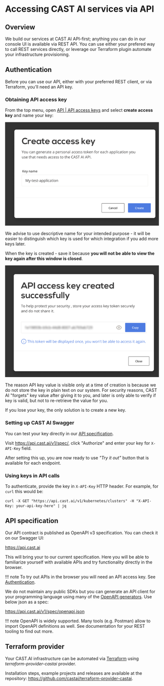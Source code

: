 # Accessing CAST AI services via API

## Overview

We build our services at CAST AI API-first; anything you can do in our console UI is available via REST API. You can
use either your prefered way to call REST services directly, or leverage our Terraform plugin automate your
infrastructure provisioning.

## Authentication

Before you can use our API, either with your preferred REST client, or via Terraform, you'll need an API key.

### Obtaining API access key

From the top menu, open [API | API access keys](https://console.cast.ai/user/api-access-keys) and select **create access key** and name your key:

![](authentication/create-key-1.png)

We advise to use descriptive name for your intended purpose - it will be easier to distinguish which key is used for which
integration if you add more keys later.

When the key is created - save it because **you will not be able to view the key again
after this window is closed**.

![](authentication/create-key-2.png)

The reason API key value is visible only at a time of creation is because we do not store the key in plain text on our
system. For security reasons, CAST AI "forgets" key value after giving it to you, and later is only able to verify
if key is valid, but not to re-retrieve the value for you.
  
If you lose your key, the only solution is to create a new key.

### Setting up CAST AI Swagger

You can test your key directly in our [API specification](https://github.com/v1dm45/docs/blob/main/docs/api/api.md#api-specification). 

Visit <https://api.cast.ai/v1/spec/>, click
"Authorize" and enter your key for `X-API-Key` field.

After setting this up, you are now ready to use *"Try it out"* button that is available for each endpoint.

### Using keys in API calls

To authenticate, provide the key in  `X-API-Key` HTTP header. For example, for `curl` this would be:

```
curl -X GET "https://api.cast.ai/v1/kubernetes/clusters" -H "X-API-Key: your-api-key-here" | jq
```

## API specification

Our API contract is published as OpenAPI v3 specification. You can check it on our
Swagger UI:

<https://api.cast.ai>

This will bring your to our current specification. Here you will be able to familiarize yourself with available APIs
and try functionality directly in the browser.

!!! note
    To try out APIs in the browser you will need an API access key.
    See [Authentication](https://github.com/v1dm45/docs/blob/main/docs/api/api.md#authentication).

We do not maintain any public SDKs but you can generate an API client for your programming
 language using many of the [OpenAPI generators](https://openapi.tools/#sdk). Use below json as a spec:

<https://api.cast.ai/v1/spec/openapi.json>

!!! note
    OpenAPI is widely supported. Many tools (e.g. Postman) allow to import OpenAPI definitions as well. See
    documentation for your REST tooling to find out more.
    
 ## Terraform provider

Your CAST.AI infrastructure can be automated via [Terraform](https://www.terraform.io/) using _terraform-provider-castai_ provider.

Installation steps, example projects and releases are available at the repository: <https://github.com/castai/terraform-provider-castai>.

